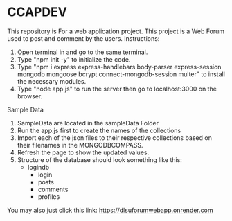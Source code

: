 # CCAPDEV
 This repository is For a web application project. This project is a Web Forum used to post and comment by the users.
Instructions:
1. Open terminal in and go to the same terminal.
2. Type "npm init -y" to initialize the code.
3. Type "npm i express express-handlebars body-parser express-session mongodb mongoose bcrypt connect-mongodb-session multer" to install the necessary modules.
4. Type "node app.js" to run the server then go to localhost:3000 on the browser.

Sample Data
1. SampleData are located in the sampleData Folder
2. Run the app.js first to create the names of the collections
3. Import each of the json files to their respective collections based on their filenames in the MONGODBCOMPASS.
4. Refresh the page to show the updated values.
5. Structure of the database should look something like this:
     - logindb
        - login
        - posts
        - comments
        - profiles

You may also just click this link: https://dlsuforumwebapp.onrender.com